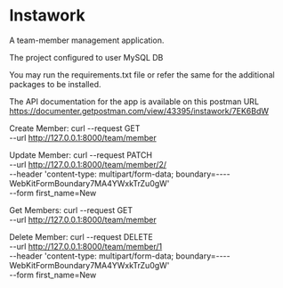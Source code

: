 # Instawork
A ​team-member ​management application.

The project configured to user MySQL DB

You may run the requirements.txt file or refer the same for the additional packages to be installed.

The API documentation for the app is available on this postman URL
https://documenter.getpostman.com/view/43395/instawork/7EK6BdW

Create Member:
curl --request GET \
  --url http://127.0.0.1:8000/team/member
  
Update Member:
curl --request PATCH \
  --url http://127.0.0.1:8000/team/member/2/ \
  --header 'content-type: multipart/form-data; boundary=----WebKitFormBoundary7MA4YWxkTrZu0gW' \
  --form first_name=New
  
Get Members:
curl --request GET \
  --url http://127.0.0.1:8000/team/member
  
Delete Member:
curl --request DELETE \
  --url http://127.0.0.1:8000/team/member/1 \
  --header 'content-type: multipart/form-data; boundary=----WebKitFormBoundary7MA4YWxkTrZu0gW' \
  --form first_name=New  
